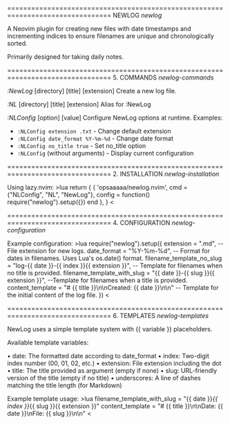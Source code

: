 ================================================================================
NEWLOG                                                                  *newlog*

A Neovim plugin for creating new files with date timestamps and incrementing
indices to ensure filenames are unique and chronologically sorted.

Primarily designed for taking daily notes.

================================================================================
5. COMMANDS                                                    *newlog-commands*

*:NewLog* [directory] [title] [extension]
  Create a new log file.

*:NL* [directory] [title] [extension]
  Alias for :NewLog

*:NLConfig* [option] [value]
  Configure NewLog options at runtime.
  Examples:
  - `:NLConfig extension .txt` - Change default extension
  - `:NLConfig date_format %Y-%m-%d` - Change date format
  - `:NLConfig no_title true` - Set no_title option
  - `:NLConfig` (without arguments) - Display current configuration



================================================================================
2. INSTALLATION                                             *newlog-installation*

Using lazy.nvim: >lua
  return {
    {
      'opsaaaaa/newlog.nvim',
      cmd = {"NLConfig", "NL", "NewLog"},
      config = function()
        require("newlog").setup({})
      end
    },
  }
<

================================================================================
4. CONFIGURATION                                           *newlog-configuration*

Example configuration: >lua
  require("newlog").setup({
    extension = ".md",
    -- File extension for new logs.
    date_format = "%Y-%m-%d",
    -- Format for dates in filenames. Uses Lua's os.date() format.
    filename_template_no_slug = "log-{{ date }}-{{ index }}{{ extension }}",
    -- Template for filenames when no title is provided.
    filename_template_with_slug = "{{ date }}-{{ slug }}{{ extension }}",
    --Template for filenames when a title is provided. 
    content_template = "# {{ title }}\n\nCreated: {{ date }}\n\n"
    -- Template for the initial content of the log file.
  })
<

================================================================================
6. TEMPLATES                                                  *newlog-templates*

NewLog uses a simple template system with {{ variable }} placeholders.

Available template variables:

  • date: The formatted date according to date_format
  • index: Two-digit index number (00, 01, 02, etc.)
  • extension: File extension including the dot
  • title: The title provided as argument (empty if none)
  • slug: URL-friendly version of the title (empty if no title)
  • underscores: A line of dashes matching the title length (for Markdown)

Example template usage: >lua
  filename_template_with_slug = "{{ date }}_{{ index }}_{{ slug }}{{ extension }}"
  content_template = "# {{ title }}\n\nDate: {{ date }}\nFile: {{ slug }}\n\n"
<


